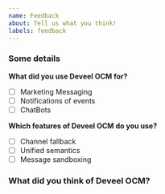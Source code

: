 ```yaml
---
name: Feedback
about: Tell us what you think!
labels: feedback
---
```


### Some details

**What did you use Deveel OCM for?**

- [ ] Marketing Messaging
- [ ] Notifications of events
- [ ] ChatBots

**Which features of Deveel OCM do you use?**

- [ ] Channel fallback
- [ ] Unified semantics
- [ ] Message sandboxing

### What did you think of Deveel OCM?